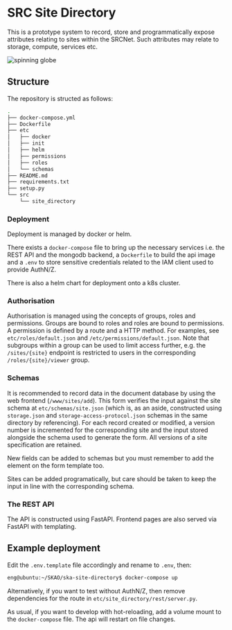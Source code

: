 # SRC Site Directory

This is a prototype system to record, store and programmatically expose attributes relating to sites within the SRCNet. Such attributes 
may relate to storage, compute, services etc.

![spinning globe](doc/globe.gif "spinning globe")

## Structure

The repository is structed as follows:

```bash
.
├── docker-compose.yml
├── Dockerfile
├── etc
│   ├── docker
│   ├── init
│   ├── helm
│   ├── permissions
│   ├── roles
│   └── schemas
├── README.md
├── requirements.txt
├── setup.py
└── src
    └── site_directory
```

### Deployment

Deployment is managed by docker or helm. 

There exists a `docker-compose` file to bring up the necessary services i.e. the REST API and the mongodb backend, 
a `Dockerfile` to build the api image and a `.env` to store sensitive credentials related to the IAM client used to 
provide AuthN/Z.

There is also a helm chart for deployment onto a k8s cluster.

### Authorisation

Authorisation is managed using the concepts of groups, roles and permissions. Groups are bound to roles and roles are 
bound to permissions. A permission is defined by a route and a HTTP method. For examples, see `etc/roles/default.json` 
and `/etc/permissions/default.json`. Note that subgroups within a group can be used to limit access further, e.g. the 
`/sites/{site}` endpoint is restricted to users in the corresponding `/roles/{site}/viewer` group. 

### Schemas

It is recommended to record data in the document database by using the web frontend (`/www/sites/add`). This form 
verifies the input against the site schema at `etc/schemas/site.json` (which is, as an aside, constructed using 
`storage.json` and `storage-access-protocol.json` schemas in the same directory by referencing). For each record created 
or modified, a version number is incremented for the corresponding site and the input stored alongside the schema used 
to generate the form. All versions of a site specification are retained.

New fields can be added to schemas but you must remember to add the element on the form template too.

Sites can be added programatically, but care should be taken to keep the input in line with the corresponding schema.

### The REST API

The API is constructed using FastAPI. Frontend pages are also served via FastAPI with templating.

## Example deployment

Edit the `.env.template` file accordingly and rename to `.env`, then:

```bash
eng@ubuntu:~/SKAO/ska-site-directory$ docker-compose up
```

Alternatively, if you want to test without AuthN/Z, then remove dependencies for the route in 
`etc/site_directory/rest/server.py`. 

As usual, if you want to develop with hot-reloading, add a volume mount to the `docker-compose` file. The api will 
restart on file changes.

